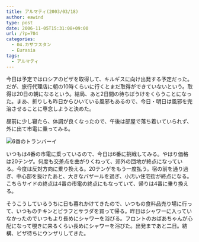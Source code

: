 ```yaml
---
title: アルマティ(2003/03/18)
author: eawind
type: post
date: 2006-11-05T15:31:08+09:00
url: /?p=704
categories:
  - 04.カザフスタン
  - Eurasia
tags:
  - アルマティ
---
```

今日は予定ではロシアのビザを取得して、キルギスに向け出発する予定だった。だが、旅行代理店に朝の10時くらいに行くとまだ取得ができていないという。取得は20日の朝になるという。結局、あと2日間の待ちぼうけをくらうことになった。まあ、折りしも昨日からひいている風邪もあるので、今日・明日は風邪を完治させることに専念しようと決めた。

昼前に少し寝たら、体調が良くなったので、午後は部屋で落ち着いていられず、外に出て市電に乗ってみる。

![6番のトランバーイ](/img/wp/2006/11/200303181441361.jpg)

いつもは4番の市電に乗っているので、今日は6番に挑戦してみる。やはり価格は20テンゲ。何度も交差点を曲がりくねって、郊外の団地が終点になっている。今度は反対方向に乗り換える。20テンゲをもう一度払う。宿の前を通り過ぎ、中心部を抜けたあと、大きなバザールを過ぎ、小汚い住宅街が終点になる。こちらサイドの終点は4番の市電の終点にもなっていて、帰りは4番に乗り換える。

そうこうしているうちに日も暮れかけてきたので、いつもの食料品売り場に行って、いつものチキンとピラフとサラダを買って帰る。昨日はシャワーに入っていなかったのでいつもより長めにシャワーを浴びる。フロントのおばあちゃんが心配になって覗きに来るくらい長めにシャワーを浴びた。出発まであと二日。結構、ビザ待ちにウンザリしてきた。
